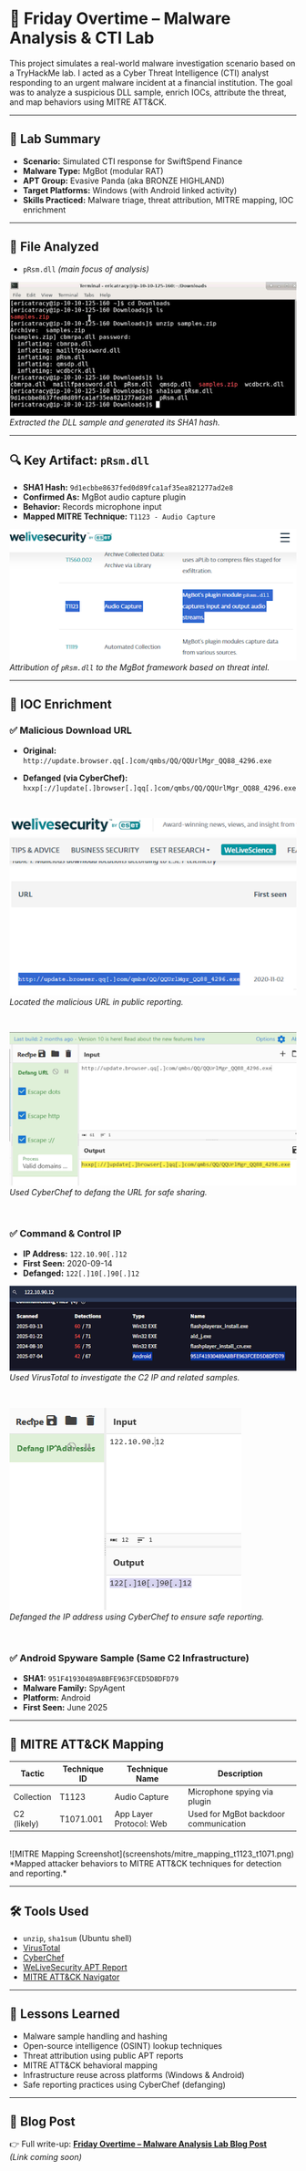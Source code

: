 # 🧪 Friday Overtime – Malware Analysis & CTI Lab

This project simulates a real-world malware investigation scenario based on a TryHackMe lab. I acted as a Cyber Threat Intelligence (CTI) analyst responding to an urgent malware incident at a financial institution. The goal was to analyze a suspicious DLL sample, enrich IOCs, attribute the threat, and map behaviors using MITRE ATT&CK.

---

## 📝 Lab Summary

- **Scenario:** Simulated CTI response for SwiftSpend Finance  
- **Malware Type:** MgBot (modular RAT)  
- **APT Group:** Evasive Panda (aka BRONZE HIGHLAND)  
- **Target Platforms:** Windows (with Android linked activity)  
- **Skills Practiced:** Malware triage, threat attribution, MITRE mapping, IOC enrichment  

---

## 📂 File Analyzed

- `pRsm.dll` *(main focus of analysis)*  

![Unzip and SHA1 Hash](screenshots/unzip_and_sha1sum.png)  
*Extracted the DLL sample and generated its SHA1 hash.*

---

## 🔍 Key Artifact: `pRsm.dll`

- **SHA1 Hash:** `9d1ecbbe8637fed0d89fca1af35ea821277ad2e8`  
- **Confirmed As:** MgBot audio capture plugin  
- **Behavior:** Records microphone input  
- **Mapped MITRE Technique:** `T1123 - Audio Capture`  

![MgBot Attribution](screenshots/prsm_mgBot_attribution.png)  
*Attribution of `pRsm.dll` to the MgBot framework based on threat intel.*

---

## 🔗 IOC Enrichment

### ✅ Malicious Download URL

- **Original:**  
  `http://update.browser.qq[.]com/qmbs/QQ/QQUrlMgr_QQ88_4296.exe`  
- **Defanged (via CyberChef):**  
  `hxxp[://]update[.]browser[.]qq[.]com/qmbs/QQ/QQUrlMgr_QQ88_4296.exe`

  <br>

![MgBot Download URL](screenshots/mgBot_download_url.png)  
*Located the malicious URL in public reporting.* 

<br>

![CyberChef Defang (URL)](screenshots/cyberchef_defang_url.png)  
*Used CyberChef to defang the URL for safe sharing.*

<br>

### ✅ Command & Control IP

- **IP Address:** `122.10.90[.]12`  
- **First Seen:** 2020-09-14  
- **Defanged:** `122[.]10[.]90[.]12`


![VirusTotal Lookup](screenshots/virustotal_lookup.png)  
*Used VirusTotal to investigate the C2 IP and related samples.*

<br>

![CyberChef Defang (IP)](screenshots/cyberchef_defang_ip.png)  
*Defanged the IP address using CyberChef to ensure safe reporting.*

<br>

### ✅ Android Spyware Sample (Same C2 Infrastructure)

- **SHA1:** `951F41930489A8BFE963FCED5D8DFD79`  
- **Malware Family:** SpyAgent  
- **Platform:** Android  
- **First Seen:** June 2025  

---

## 🧠 MITRE ATT&CK Mapping

| Tactic       | Technique ID | Technique Name              | Description                          |
|--------------|--------------|-----------------------------|--------------------------------------|
| Collection   | T1123        | Audio Capture               | Microphone spying via plugin         |
| C2 (likely)  | T1071.001    | App Layer Protocol: Web     | Used for MgBot backdoor communication|

<br>
![MITRE Mapping Screenshot](screenshots/mitre_mapping_t1123_t1071.png)  
*Mapped attacker behaviors to MITRE ATT&CK techniques for detection and reporting.*

---

## 🛠️ Tools Used

- `unzip`, `sha1sum` (Ubuntu shell)  
- [VirusTotal](https://www.virustotal.com)  
- [CyberChef](https://gchq.github.io/CyberChef/)  
- [WeLiveSecurity APT Report](https://www.welivesecurity.com/)  
- [MITRE ATT&CK Navigator](https://attack.mitre.org/matrices/enterprise/)

---

## 🧘 Lessons Learned

- Malware sample handling and hashing  
- Open-source intelligence (OSINT) lookup techniques  
- Threat attribution using public APT reports  
- MITRE ATT&CK behavioral mapping  
- Infrastructure reuse across platforms (Windows & Android)  
- Safe reporting practices using CyberChef (defanging)

---

## 📎 Blog Post

👉 Full write-up: **[Friday Overtime – Malware Analysis Lab Blog Post](#)**  
*(Link coming soon)*  
